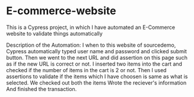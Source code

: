 # E-commerce-website
This is a Cypress project, in which I have automated an E-Commerce website to validate things automatically

Description of the Automation:
I when to this website of sourcedemo, Cypress automatically typed user name and password and clicked submit button.
Then we went to the next URL and did assertion on this page such as if the new URL is correct or not.
I inserted two items into the cart and checked if the number of items in the cart is 2 or not.
Then I used assertions to validate if the items which I have choosen is same as what is selected.
We checked out both the items
Wrote the reciever's information
And finished the transaction.
